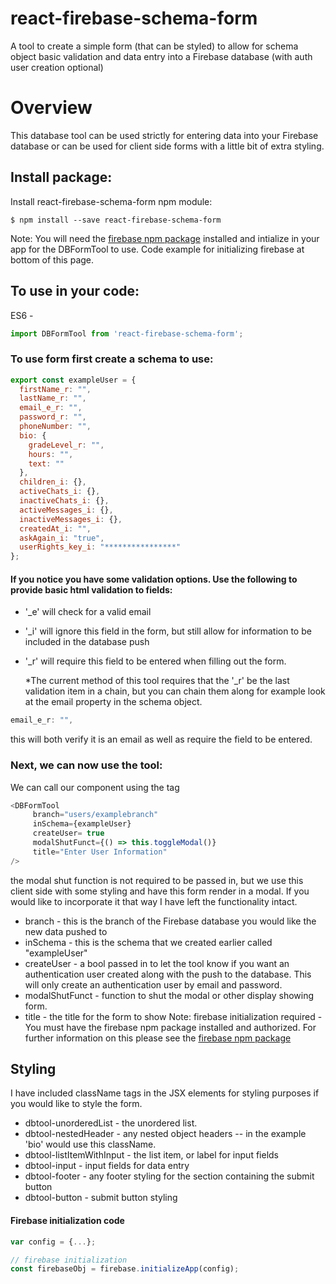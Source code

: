 # react-firebase-schema-form
A tool to create a simple form (that can be styled) to allow for schema object basic validation and data entry into a Firebase database (with auth user creation optional)


# Overview

This database tool can be used strictly for entering data into your Firebase database or can be used for client side forms with a little bit of extra styling.

## Install package:

Install react-firebase-schema-form npm module:

```
$ npm install --save react-firebase-schema-form
```
Note: You will need the [firebase npm package](https://www.npmjs.com/package/firebase) installed and intialize in your app for the DBFormTool to use. Code example for initializing firebase at bottom of this page.

## To use in your code:

ES6 -
```javascript
import DBFormTool from 'react-firebase-schema-form';
```

### To use form first create a schema to use:

```javascript
export const exampleUser = {
  firstName_r: "",
  lastName_r: "",
  email_e_r: "",
  password_r: "",
  phoneNumber: "",
  bio: {
    gradeLevel_r: "",
    hours: "",
    text: ""
  },
  children_i: {},
  activeChats_i: {},
  inactiveChats_i: {},
  activeMessages_i: {},
  inactiveMessages_i: {},
  createdAt_i: "",
  askAgain_i: "true",
  userRights_key_i: "****************"
};
```

#### If you notice you have some validation options. Use the following to provide basic html validation to fields:

* '_e' will check for a valid email
* '_i' will ignore this field in the form, but still allow for information to be included in the database push
* '_r' will require this field to be entered when filling out the form. 

  *The current method of this tool requires that the '_r' be the last validation item in a chain, but you can chain them along for example look at the email property in the schema object.

```javascript
email_e_r: "",
```

this will both verify it is an email as well as require the field to be entered.

### Next, we can now use the tool:

We can call our component using the tag

```javascript
<DBFormTool
     branch="users/examplebranch"
     inSchema={exampleUser}
     createUser= true
     modalShutFunct={() => this.toggleModal()}
     title="Enter User Information"
/>
```

the modal shut function is not required to be passed in, but we use this client side with some styling and have this form render in a modal. If you would like to incorporate it that way I have left the functionality intact.

* branch - this is the branch of the Firebase database you would like the new data pushed to
* inSchema - this is the schema that we created earlier called "exampleUser"
* createUser - a bool passed in to let the tool know if you want an authentication user created along with the push to the database. This will only create an authentication user by email and password.
* modalShutFunct - function to shut the modal or other display showing form.
* title - the title for the form to show
Note: firebase initialization required - You must have the firebase npm package installed and authorized. For further information on this please see the [firebase npm package](https://www.npmjs.com/package/firebase)

## Styling

I have included className tags in the JSX elements for styling purposes if you would like to style the form.

* dbtool-unorderedList - the unordered list.
* dbtool-nestedHeader - any nested object headers -- in the example 'bio' would use this className.
* dbtool-listItemWithInput - the list item, or label for input fields
* dbtool-input - input fields for data entry
* dbtool-footer - any footer styling for the section containing the submit button
* dbtool-button - submit button styling

#### Firebase initialization code

```javascript
var config = {...};

// firebase initialization
const firebaseObj = firebase.initializeApp(config);
```


